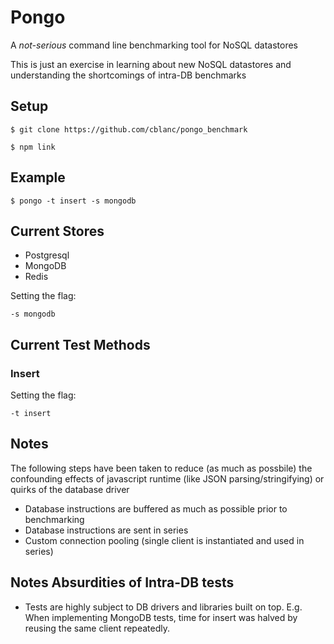 # Pongo

A *not-serious* command line benchmarking tool for NoSQL datastores

This is just an exercise in learning about new NoSQL datastores and understanding the shortcomings of intra-DB benchmarks

## Setup

```
$ git clone https://github.com/cblanc/pongo_benchmark

$ npm link
```

## Example

```
$ pongo -t insert -s mongodb
```

## Current Stores 

- Postgresql
- MongoDB
- Redis

Setting the flag:

```
-s mongodb
```

## Current Test Methods

### Insert

Setting the flag:

```
-t insert
```

## Notes

The following steps have been taken to reduce (as much as possbile) the confounding effects of javascript runtime (like JSON parsing/stringifying) or quirks of the database driver

- Database instructions are buffered as much as possible prior to benchmarking
- Database instructions are sent in series
- Custom connection pooling (single client is instantiated and used in series)

## Notes Absurdities of Intra-DB tests

- Tests are highly subject to DB drivers and libraries built on top. E.g. When implementing MongoDB tests, time for insert was halved by reusing the same client repeatedly.